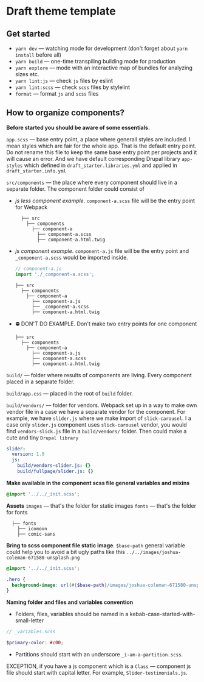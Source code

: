 # Draft theme template

## Get started

- `yarn dev` — watching mode for development (don't forget about `yarn install` before all)
- `yarn build` — one-time transpiling building mode for production
- `yarn explore` — mode with an interactive map of bundles for analyzing sizes etc.
- `yarn lint:js` — check `js` files by eslint
- `yarn lint:scss` — check `scss` files by stylelint
- `format` — format `js` and `scss` files

## How to organize components?

**Before started you should be aware of some essentials.**

`app.scss` — base entry point, a place where generall styles are included.
I mean styles which are fair for the whole app. That is the default entry point.
Do not rename this file to keep the same base entry point per projects and it will
cause an error. And we have default corresponding Drupal library `app-styles`
which defined in `draft_starter.libraries.yml` and applied in `draft_starter.info.yml`

`src/components` — the place where every component should live in a separate folder.
The component folder could consist of

- _js less component example_.
  `component-a.scss` file will be the entry point for Webpack

        ├── src
          ├── components
            ├── component-a
              ├── component-a.scss
              ├── component-a.html.twig

- _js component example_.
  `component-a.js` file will be the entry point and `_component-a.scss` would be imported inside.

  ```javascript
  // component-a.js
  import './_component-a.scss';
  ```

      ├── src
        ├── components
          ├── component-a
            ├── component-a.js
            ├── _component-a.scss
            ├── component-a.html.twig

- ⛔️ DON'T DO EXAMPLE. Don't make two entry points for one component

      ├── src
        ├── components
          ├── component-a
            ├── component-a.js
            ├── component-a.scss
            ├── component-a.html.twig

`build/` — folder where results of components are living. Every component placed
in a separate folder.

`build/app.css` — placed in the root of `build` folder.

`build/vendors/` — folder for vendors. Webpack set up in a way to make own
vendor file in a case we have a separate vendor for the component. For example, we have
`slider.js` where we make import of `slick-carousel`. I a case only `slider.js` component
uses `slick-carousel` vendor, you would find `vendors-slick.js` file in a `build/vendors/` folder.
Then could make a cute and tiny `Drupal library`

```yaml
slider:
  version: 1.0
  js:
    build/vendors~slider.js: {}
    build/fullpage/slider.js: {}
```

**Make available in the component scss file general variables and mixins**

```scss
@import '../../_init.scss';
```

**Assets**
`images` — that's the folder for static images
`fonts` — that's the folder for fonts

      ├── fonts
        ├── icomoon
        ├── comic-sans

**Bring to scss component file static image**. `$base-path` general variable
could help you to avoid a bit ugly paths like this `../../images/joshua-coleman-671580-unsplash.png`

```scss
@import '../../_init.scss';

.hero {
  background-image: url(#{$base-path}/images/joshua-coleman-671580-unsplash.png);
}
```

**Naming folder and files and variables convention**

- Folders, files, variables should be named in a kebab-case-started-with-small-letter

```scss
// _variables.scss

$primary-color: #c00;
```

- Partitions should start with an underscore `_i-am-a-partition.scss`.

EXCEPTION, if you have a js component which is a `Class` — component js file should
start with capital letter. For example, `Slider-testimonials.js`.
